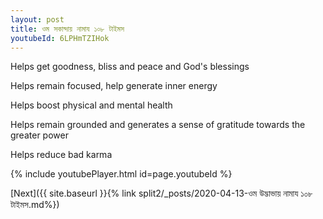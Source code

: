 ```yaml
---
layout: post
title: ওম সকান্দায় নামায ১০৮ টাইমস
youtubeId: 6LPHmTZIHok
---
```

 
 
Helps get goodness, bliss and peace and God's blessings
 
Helps remain focused, help generate inner energy 
 
Helps boost physical and mental health 
 
Helps remain grounded and generates a sense of gratitude towards the greater power 
 
Helps reduce bad karma
 
 
 
 


{% include youtubePlayer.html id=page.youtubeId %}
 
[Next]({{ site.baseurl }}{% link  split2/_posts/2020-04-13-ওম উদ্ভাভায় নামায ১০৮ টাইমস.md%})
 
